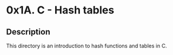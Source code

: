 # 0x1A. C - Hash tables
## Description
This directory is an introduction to hash functions and tables in C.
